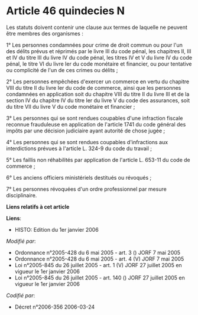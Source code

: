 # Article 46 quindecies N

Les statuts doivent contenir une clause aux termes de laquelle ne peuvent être membres des organismes :

1° Les personnes condamnées pour crime de droit commun ou pour l'un des délits prévus et réprimés par le livre III du code
pénal, les chapitres II, III et IV du titre III du livre IV du code pénal, les titres IV et V du livre IV du code pénal, le
titre VI du livre Ier du code monétaire et financier, ou pour tentative ou complicité de l'un de ces crimes ou délits ;

2° Les personnes empêchées d'exercer un commerce en vertu du chapitre VIII du titre II du livre Ier du code de commerce,
ainsi que les personnes condamnées en application soit du chapitre VIII du titre II du livre III et de la section IV du
chapitre IV du titre Ier du livre V du code des assurances, soit du titre VII du livre V du code monétaire et financier ;

3° Les personnes qui se sont rendues coupables d'une infraction fiscale reconnue frauduleuse en application de l'article 1741
du code général des impôts par une décision judiciaire ayant autorité de chose jugée ;

4° Les personnes qui se sont rendues coupables d'infractions aux interdictions prévues à l'article L. 324-9 du code du
travail ;

5° Les faillis non réhabilités par application de l'article L. 653-11 du code de commerce ;

6° Les anciens officiers ministériels destitués ou révoqués ;

7° Les personnes révoquées d'un ordre professionnel par mesure disciplinaire.

**Liens relatifs à cet article**

**Liens**:

  - HISTO: Edition du 1er janvier 2006

_Modifié par_:

  - Ordonnance n°2005-428 du 6 mai 2005 - art. 3 () JORF 7 mai 2005
  - Ordonnance n°2005-428 du 6 mai 2005 - art. 4 (V) JORF 7 mai 2005
  - Loi n°2005-845 du 26 juillet 2005 - art. 1 (V) JORF 27 juillet 2005 en vigueur le 1er janvier 2006
  - Loi n°2005-845 du 26 juillet 2005 - art. 140 () JORF 27 juillet 2005 en vigueur le 1er janvier 2006

_Codifié par_:

  - Décret n°2006-356 2006-03-24
